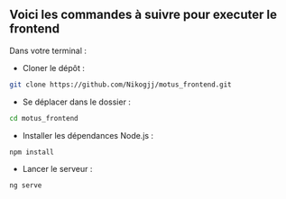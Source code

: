 ## Voici les commandes à suivre pour executer le frontend

Dans votre terminal :

- Cloner le dépôt :
```bash
git clone https://github.com/Nikogjj/motus_frontend.git
```
- Se déplacer dans le dossier :
```bash
cd motus_frontend
```
- Installer les dépendances Node.js : 
```bash
npm install
```
- Lancer le serveur :
```bash
ng serve
```
